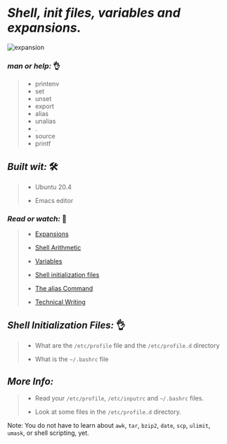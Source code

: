  # **_Shell, init files, variables and expansions._**
 
 ![expansion](https://user-images.githubusercontent.com/85587286/160509889-0ded45bf-3d15-4e5c-87ad-14925fff17e0.jpeg)
 
 
 ### **_man or help:_** 👌

 > * printenv
 > * set
 > * unset
 > * export
 > * alias
 > * unalias
 > * .
 > * source
 > * printf
 
 ## **_Built wit:_** 🛠️
 
 
 > * Ubuntu 20.4
 >
 > * Emacs editor
 
### **_Read or watch:_**  📑

> * [Expansions](http://linuxcommand.org/lc3_lts0080.php)
>    
> * [Shell Arithmetic](https://www.gnu.org/software/bash/manual/html_node/Shell-Arithmetic.html)
>   
> * [Variables](https://tldp.org/LDP/Bash-Beginners-Guide/html/sect_03_02.html)
>    
> * [Shell initialization files](https://tldp.org/LDP/Bash-Beginners-Guide/html/sect_03_01.html)
>    
> * [The alias Command](http://www.linfo.org/alias.html)
>   
> * [Technical Writing](https://holbertonintranet.s3.amazonaws.com/uploads/misc/2021/6/9112669886fd446a2aa3113c31319d1f468dc160.pdf?X-Amz-Algorithm=AWS4-HMAC-SHA256&X-Amz-Credential=AKIARDDGGGOU5BHMTQX4%2F20220329%2Fus-east-1%2Fs3%2Faws4_request&X-Amz-Date=20220329T004832Z&X-Amz-Expires=86400&X-Amz-SignedHeaders=host&X-Amz-Signature=777f3436303b02d2044e3f0995297f29ac2a1cb3fc03d79ea80975a6723447cb)

 
 ## *_Shell Initialization Files:_* 👌
 

> *  What are the `/etc/profile` file and the `/etc/profile.d` directory
> 
> * What is the `~/.bashrc` file


## *_More Info:_*


> * Read your `/etc/profile`, `/etc/inputrc` and `~/.bashrc` files.
>
> * Look at some files in the `/etc/profile.d` directory.


Note: You do not have to learn about `awk`, `tar`, `bzip2`, `date`, `scp`, `ulimit`, `umask`, or shell scripting, yet.

